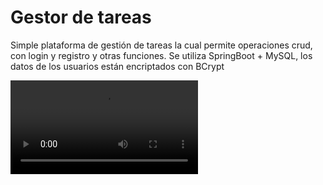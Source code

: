 # Gestor de tareas
Simple plataforma de gestión de tareas la cual permite operaciones crud, con login y registro y otras funciones. Se utiliza SpringBoot + MySQL, los datos de los usuarios están encriptados con BCrypt


![Video de prueba](src/main/resources/static/videos/gestor_tareas_test.mp4)
